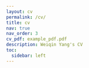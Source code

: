 ```yaml
---
layout: cv
permalink: /cv/
title: cv
nav: true
nav_order: 3
cv_pdf: example_pdf.pdf
description: Weiqin Yang's CV
toc:
  sidebar: left
---
```

